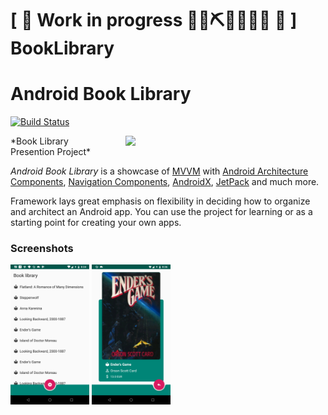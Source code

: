 # \[ 🚧 Work in progress 👷‍♀️⛏👷🔧️👷🔧 🚧 \] BookLibrary
# Android Book Library
[![Build Status](https://travis-ci.org/Gh0stahCZ/BookLibrary.svg)](https://travis-ci.org/Gh0stahCZ/BookLibrary)

<img src="screenshots/presentation.gif" width="300" align="right" hspace="20">
*Book Library Presention Project*

*Android Book Library* is a showcase of [MVVM](https://en.wikipedia.org/wiki/Model%E2%80%93view%E2%80%93viewmodel) with [Android Architecture Components](https://developer.android.com/topic/libraries/architecture/), [Navigation Components](https://developer.android.com/topic/libraries/architecture/navigation/), [AndroidX](https://developer.android.com/topic/libraries/support-library/androidx-overview), [JetPack](https://developer.android.com/jetpack/) and much more.

Framework lays great emphasis on flexibility in deciding how to organize and architect an Android app. You can use the project for learning or as a starting point for creating your own apps.

### Screenshots

<img src="screenshots/screen_library.png" width="25%" />
<img src="screenshots/screen_detail_portrait.png" width="25%" />
